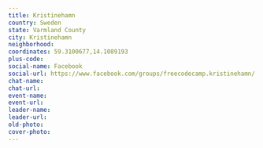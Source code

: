 ```yaml
---
title: Kristinehamn
country: Sweden
state: Varmland County
city: Kristinehamn
neighborhood: 
coordinates: 59.3100677,14.1089193
plus-code:
social-name: Facebook
social-url: https://www.facebook.com/groups/freecodecamp.kristinehamn/
chat-name:
chat-url:
event-name:
event-url:
leader-name:
leader-url:
old-photo: 
cover-photo:
---
```

